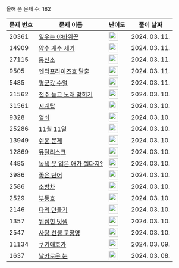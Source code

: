 올해 푼 문제 수: 182

| 문제 번호 | 문제 이름 | 난이도 | 풀이 날짜 |
| --- | --- | --- | --- |
| 20361 | [일우는 야바위꾼](https://www.acmicpc.net/problem/20361) | <img height="25px" width="25px=" src="https://static.solved.ac/tier_small/3.svg"/> | 2024. 03. 11.  |
| 14909 | [양수 개수 세기](https://www.acmicpc.net/problem/14909) | <img height="25px" width="25px=" src="https://static.solved.ac/tier_small/3.svg"/> | 2024. 03. 11.  |
| 27115 | [통신소](https://www.acmicpc.net/problem/27115) | <img height="25px" width="25px=" src="https://static.solved.ac/tier_small/15.svg"/> | 2024. 03. 11.  |
| 9505 | [엔터프라이즈호 탈출](https://www.acmicpc.net/problem/9505) | <img height="25px" width="25px=" src="https://static.solved.ac/tier_small/12.svg"/> | 2024. 03. 11.  |
| 5485 | [평균값 수열](https://www.acmicpc.net/problem/5485) | <img height="25px" width="25px=" src="https://static.solved.ac/tier_small/14.svg"/> | 2024. 03. 11.  |
| 31562 | [전주 듣고 노래 맞히기](https://www.acmicpc.net/problem/31562) | <img height="25px" width="25px=" src="https://static.solved.ac/tier_small/5.svg"/> | 2024. 03. 10.  |
| 31561 | [시계탑](https://www.acmicpc.net/problem/31561) | <img height="25px" width="25px=" src="https://static.solved.ac/tier_small/2.svg"/> | 2024. 03. 10.  |
| 9328 | [열쇠](https://www.acmicpc.net/problem/9328) | <img height="25px" width="25px=" src="https://static.solved.ac/tier_small/15.svg"/> | 2024. 03. 10.  |
| 25286 | [11월 11일](https://www.acmicpc.net/problem/25286) | <img height="25px" width="25px=" src="https://static.solved.ac/tier_small/3.svg"/> | 2024. 03. 10.  |
| 13949 | [쉬운 문제](https://www.acmicpc.net/problem/13949) | <img height="25px" width="25px=" src="https://static.solved.ac/tier_small/23.svg"/> | 2024. 03. 10.  |
| 12869 | [뮤탈리스크](https://www.acmicpc.net/problem/12869) | <img height="25px" width="25px=" src="https://static.solved.ac/tier_small/12.svg"/> | 2024. 03. 10.  |
| 4485 | [녹색 옷 입은 애가 젤다지?](https://www.acmicpc.net/problem/4485) | <img height="25px" width="25px=" src="https://static.solved.ac/tier_small/12.svg"/> | 2024. 03. 10.  |
| 3986 | [좋은 단어](https://www.acmicpc.net/problem/3986) | <img height="25px" width="25px=" src="https://static.solved.ac/tier_small/7.svg"/> | 2024. 03. 10.  |
| 2586 | [소방차](https://www.acmicpc.net/problem/2586) | <img height="25px" width="25px=" src="https://static.solved.ac/tier_small/25.svg"/> | 2024. 03. 10.  |
| 2529 | [부등호](https://www.acmicpc.net/problem/2529) | <img height="25px" width="25px=" src="https://static.solved.ac/tier_small/10.svg"/> | 2024. 03. 10.  |
| 2146 | [다리 만들기](https://www.acmicpc.net/problem/2146) | <img height="25px" width="25px=" src="https://static.solved.ac/tier_small/13.svg"/> | 2024. 03. 10.  |
| 1357 | [뒤집힌 덧셈](https://www.acmicpc.net/problem/1357) | <img height="25px" width="25px=" src="https://static.solved.ac/tier_small/5.svg"/> | 2024. 03. 10.  |
| 2547 | [사탕 선생 고창영](https://www.acmicpc.net/problem/2547) | <img height="25px" width="25px=" src="https://static.solved.ac/tier_small/3.svg"/> | 2024. 03. 10.  |
| 11134 | [쿠키애호가](https://www.acmicpc.net/problem/11134) | <img height="25px" width="25px=" src="https://static.solved.ac/tier_small/3.svg"/> | 2024. 03. 09.  |
| 1637 | [날카로운 눈](https://www.acmicpc.net/problem/1637) | <img height="25px" width="25px=" src="https://static.solved.ac/tier_small/17.svg"/> | 2024. 03. 08.  |
